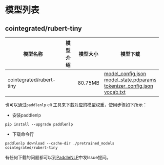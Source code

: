 #  模型列表

## cointegrated/rubert-tiny

| 模型名称 | 模型介绍 | 模型大小  | 模型下载 |
| --- | --- | --- | --- |
|cointegrated/rubert-tiny|  | 80.75MB | [model_config.json](https://bj.bcebos.com/paddlenlp/models/community/cointegrated/rubert-tiny/model_config.json)<br>[model_state.pdparams](https://bj.bcebos.com/paddlenlp/models/community/cointegrated/rubert-tiny/model_state.pdparams)<br>[tokenizer_config.json](https://bj.bcebos.com/paddlenlp/models/community/cointegrated/rubert-tiny/tokenizer_config.json)<br>[vocab.txt](https://bj.bcebos.com/paddlenlp/models/community/cointegrated/rubert-tiny/vocab.txt) |

也可以通过`paddlenlp` cli 工具来下载对应的模型权重，使用步骤如下所示：

* 安装paddlenlp

```shell
pip install --upgrade paddlenlp
```

* 下载命令行

```shell
paddlenlp download --cache-dir ./pretrained_models cointegrated/rubert-tiny
```

有任何下载的问题都可以到[PaddleNLP](https://github.com/PaddlePaddle/PaddleNLP)中发Issue提问。